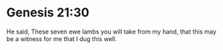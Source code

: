 # Genesis 21:30

He said, These seven ewe lambs you will take from my hand, that this may be a witness for me that I dug this well.
